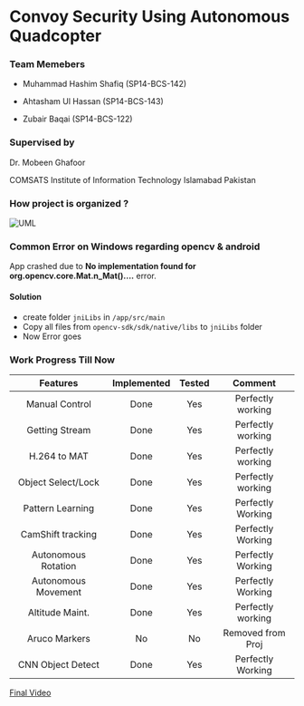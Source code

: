 # Convoy Security Using Autonomous Quadcopter

### Team Memebers
* Muhammad Hashim Shafiq (SP14-BCS-142)

* Ahtasham Ul Hassan (SP14-BCS-143)

* Zubair Baqai (SP14-BCS-122)

### Supervised by

   Dr. Mobeen Ghafoor
   
   COMSATS Institute of Information Technology Islamabad Pakistan 


### How project is organized ?

![UML](https://raw.githubusercontent.com/Parrot-Developers/Samples/master/Android/uml/mobile_uml_classes.png "UML Bebop Drone Sample")


### Common Error on Windows regarding opencv & android

App crashed due to __No implementation found for org.opencv.core.Mat.n_Mat()....__ error.
#### Solution
 * create folder `jniLibs` in `/app/src/main`
 * Copy all files from `opencv-sdk/sdk/native/libs` to `jniLibs` folder
 * Now Error goes
 
 ### Work Progress Till Now
 
 | Features        | Implemented     | Tested          | Comment         |
 |:---------------:|:---------------:|:---------------:|:---------------:|
 | Manual Control  |  Done           | Yes             |Perfectly working|
 | Getting Stream  |  Done           | Yes             |Perfectly working|
 | H.264 to MAT    |  Done           | Yes             |Perfectly working|
 | Object Select/Lock|  Done         | Yes             |Perfectly working|
 | Pattern Learning|  Done           | Yes             |Perfectly Working|
 | CamShift tracking| Done           | Yes             |Perfectly Working|
 |Autonomous Rotation|Done           | Yes             |Perfectly Working|
 |Autonomous Movement|Done           | Yes             |Perfectly Working|
 | Altitude Maint.  | Done           | Yes             |Perfectly working|
 | Aruco Markers    | No             | No              |Removed from Proj|
 | CNN Object Detect| Done           | Yes             |Perfectly Working|
 
 
 [Final Video](https://www.youtube.com/watch?v=iv0nGtHlEvM)
 
 
